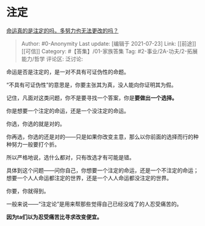 # 注定
[命运真的是注定的吗，多努力也无法更改的吗？](https://www.zhihu.com/question/468059308/answer/1973580181)

> Author: #0-Anonymity
> Last update: [编辑于 2021-07-23]
> Link: [[前途]] [[可信]]
> Category: #【答集】/01-家族答集
> Tag:  #2-事业/2A-功夫/2-拓展能力/哲学
> 评论区:
> 泛讨论:

命运是否是注定的，是一对不具有可证伪性的命题。

“不具有可证伪性”的意思是，你要主张其为真，没人能向你证明其为假。

记住，凡面对这类问题，你不是要寻找一个答案，你是**要做出一个选择。**

你是想要一个注定的命运，还是一个没注定的命运。

你选，你选的就是对的。

你再选，你选的还是对的——只是如果你改变主意，那么以你前面的选择而行的种种努力一般要打个折。

所以严格地说，选什么都对，只有改选才有可能是错。

具体到这个问题——问你自己，你想要一个注定的命运，还是一个不注定的命运；想要一个人人命运都注定的世界，还是一个人人命运都没注定的世界。

你要，你就得到。

一般来说——“注定论”是用来帮那些觉得自己已经没戏了的人忍受痛苦的。

**因为ta们以为忍受痛苦比寻求改变便宜。**
